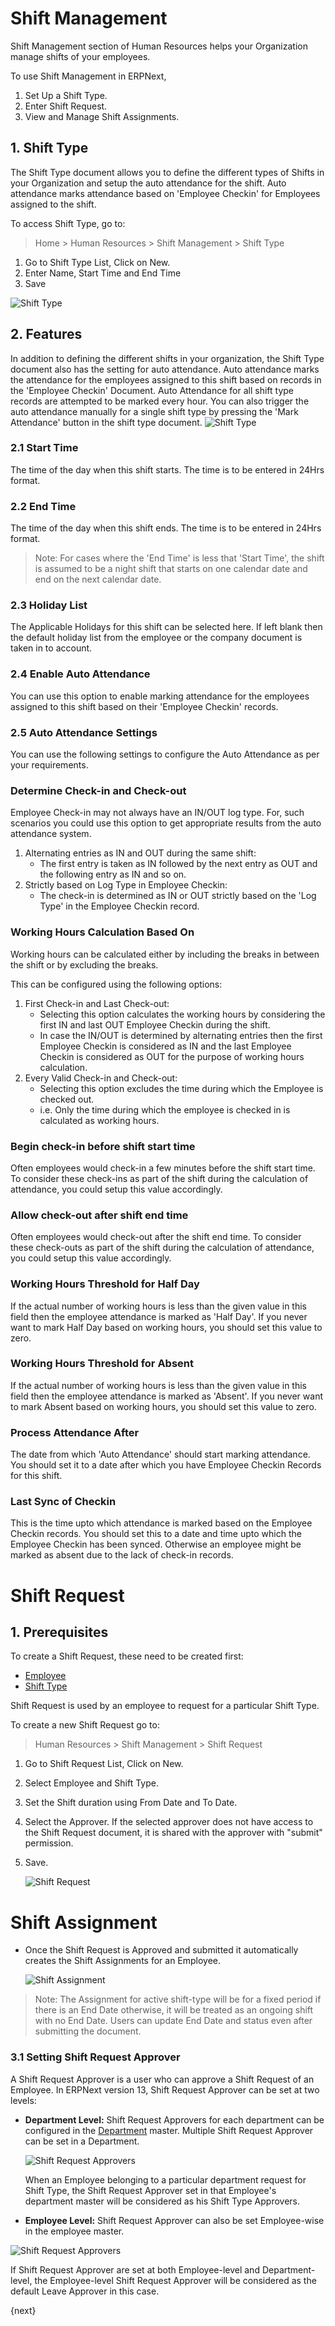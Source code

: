 <!-- add-breadcrumbs -->
# Shift Management

Shift Management section of Human Resources helps your Organization manage shifts of your employees.

To use Shift Management in ERPNext,

  1. Set Up a Shift Type.
  2. Enter Shift Request.
  3. View and Manage Shift Assignments.

## 1. Shift Type

The Shift Type document allows you to define the different types of Shifts in your Organization and setup the auto attendance for the shift. Auto attendance marks attendance based on 'Employee Checkin' for Employees assigned to the shift.

To access Shift Type, go to:
> Home > Human Resources > Shift Management > Shift Type

1. Go to Shift Type List, Click on New.
2. Enter Name, Start Time and End Time
3. Save
<img class="screenshot" alt="Shift Type" src="{{docs_base_url}}/assets/img/human-resources/new-shift-type.png">

## 2. Features

In addition to defining the different shifts in your organization, the Shift Type document also has the setting for auto attendance. Auto attendance marks the attendance for the employees assigned to this shift based on records in the 'Employee Checkin' Document. Auto Attendance for all shift type records are attempted to be marked every hour. You can also trigger the auto attendance manually for a single shift type by pressing the 'Mark Attendance' button in the shift type document.
<img class="screenshot" alt="Shift Type" src="{{docs_base_url}}/assets/img/human-resources/shift-type.png">

### 2.1 Start Time
The time of the day when this shift starts. The time is to be entered in 24Hrs format.

### 2.2 End Time
The time of the day when this shift ends. The time is to be entered in 24Hrs format.

> Note: For cases where the 'End Time' is less that 'Start Time', the shift is assumed to be a night shift that starts on one calendar date and end on the next calendar date.

### 2.3 Holiday List
The Applicable Holidays for this shift can be selected here. If left blank then the default holiday list from the employee or the company document is taken in to account.

### 2.4 Enable Auto Attendance
You can use this option to enable marking attendance for the employees assigned to this shift based on their 'Employee Checkin' records.

### 2.5 Auto Attendance Settings
You can use the following settings to configure the Auto Attendance as per your requirements.

### Determine Check-in and Check-out
Employee Check-in may not always have an IN/OUT log type. For, such scenarios you could use this option to get appropriate results from the auto attendance system.

1. Alternating entries as IN and OUT during the same shift:
	- The first entry is taken as IN followed by the next entry as OUT and the following entry as IN and so on.
2. Strictly based on Log Type in Employee Checkin:
	- The check-in is determined as IN or OUT strictly based on the 'Log Type' in the Employee Checkin record.

### Working Hours Calculation Based On
Working hours can be calculated either by including the breaks in between the shift or by excluding the breaks.

This can be configured using the following options:

1. First Check-in and Last Check-out:
	- Selecting this option calculates the working hours by considering the first IN and last OUT Employee Checkin during the shift.
	- In case the IN/OUT is determined by alternating entries then the first Employee Checkin is considered as IN and the last Employee Checkin is considered as OUT for the purpose of working hours calculation.
2. Every Valid Check-in and Check-out:
	- Selecting this option excludes the time during which the Employee is checked out.
	- i.e. Only the time during which the employee is checked in is calculated as working hours.

### Begin check-in before shift start time
Often employees would check-in a few minutes before the shift start time. To consider these check-ins as part of the shift during the calculation of attendance, you could setup this value accordingly.

### Allow check-out after shift end time
Often employees would check-out after the shift end time. To consider these check-outs as part of the shift during the calculation of attendance, you could setup this value accordingly.

### Working Hours Threshold for Half Day
If the actual number of working hours is less than the given value in this field then the employee attendance is marked as 'Half Day'. If you never want to mark Half Day based on working hours, you should set this value to zero.

### Working Hours Threshold for Absent
If the actual number of working hours is less than the given value in this field then the employee attendance is marked as 'Absent'. If you never want to mark Absent based on working hours, you should set this value to zero.

### Process Attendance After
The date from which 'Auto Attendance' should start marking attendance. You should set it to a date after which you have Employee Checkin Records for this shift.

### Last Sync of Checkin
This is the time upto which attendance is marked based on the Employee Checkin records. You should set this to a date and time upto which the Employee Checkin has been synced. Otherwise an employee might be marked as absent due to the lack of check-in records.

# Shift Request


## 1. Prerequisites
To create a Shift Request, these need to be created first:

* [Employee](/docs/user/manual/en/human-resources/employee)
* [Shift Type](docs/user/manual/en/human-resources/shift-management#1-shift-type)

Shift Request is used by an employee to request for a particular Shift Type.

To create a new Shift Request go to:
> Human Resources > Shift Management > Shift Request


1. Go to Shift Request List, Click on New.
1. Select Employee and Shift Type.
1. Set the Shift duration using From Date and To Date.
1. Select the Approver. If the selected approver does not have access to the Shift Request document, it is shared with the approver with "submit" permission.
1. Save.

	<img class="screenshot" alt="Shift Request" src="{{docs_base_url}}/assets/img/human-resources/shift-request.png">

# Shift Assignment

* Once the Shift Request is Approved and submitted it automatically creates the Shift Assignments for an Employee.

	<img class="screenshot" alt="Shift Assignment" src="{{docs_base_url}}/assets/img/human-resources/shift-assignment.png">

> Note: The Assignment for active shift-type will be for a fixed period if there is an End Date otherwise, it will be treated as an ongoing shift with no End Date. Users can update End Date and status even after submitting the document.

### 3.1 Setting Shift Request Approver

A Shift Request Approver is a user who can approve a Shift Request of an Employee. In ERPNext version 13, Shift Request Approver can be set at two levels:

* **Department Level:** Shift Request Approvers for each department can be configured in the [Department](/docs/user/manual/en/human-resources/department) master. Multiple Shift Request Approver can be set in a Department.


    <img class="screenshot" alt="Shift Request Approvers" src="{{docs_base_url}}/assets/img/human-resources/shift-request-approvers.png">

    When an Employee belonging to a particular department request for Shift Type, the Shift Request Approver set in that Employee's department master will be considered as his Shift Type Approvers.


* **Employee Level:**
Shift Request Approver can also be set Employee-wise in the employee master.


 <img class="screenshot" alt="Shift Request Approvers" src="{{docs_base_url}}/assets/img/human-resources/employee-level-approvers.png">


If Shift Request Approver are set at both Employee-level and Department-level, the Employee-level Shift Request Approver will be considered as the default Leave Approver in this case.

{next}
